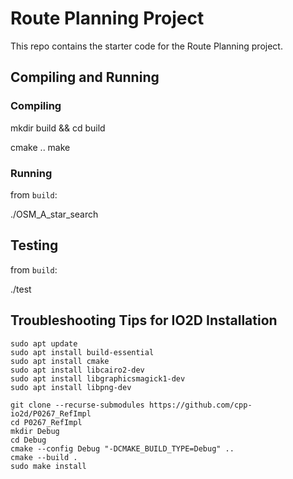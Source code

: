 # Route Planning Project

This repo contains the starter code for the Route Planning project.

## Compiling and Running

### Compiling

mkdir build && cd build

cmake ..
make

### Running

from `build`:

./OSM_A_star_search

## Testing

from `build`:

./test

## Troubleshooting Tips for IO2D Installation  

	sudo apt update
	sudo apt install build-essential
	sudo apt install cmake
	sudo apt install libcairo2-dev
	sudo apt install libgraphicsmagick1-dev
	sudo apt install libpng-dev

	git clone --recurse-submodules https://github.com/cpp-io2d/P0267_RefImpl
	cd P0267_RefImpl
	mkdir Debug
	cd Debug
	cmake --config Debug "-DCMAKE_BUILD_TYPE=Debug" ..
	cmake --build .
	sudo make install
  
     
 